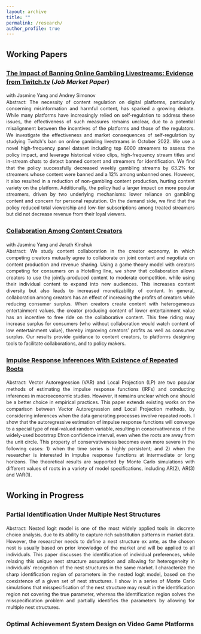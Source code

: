 ```yaml
---
layout: archive
title: ""
permalink: /research/
author_profile: true
---
```


<style>
  body {
    line-height: 1.4; /* Adjust this value to control line spacing */
  }

  p, li {
    font-size: 1em; /* Adjust this value to make the font size smaller */
  }

  .coauthors, .abstract, .other-text {
    font-size: 0.9em; /* Further customize specific classes if needed */
  }
  
  .abstract {
    text-align: justify; /* Justify text for better readability */
  }

  h2, h3 {
    margin-top: 1.5em; /* Increase space above headings */
  }
</style>

## Working Papers


### [The Impact of Banning Online Gambling Livestreams: Evidence from Twitch.tv](https://qifan-han.github.io/files/JMP.pdf) (*Job Market Paper*)
<div class="coauthors">with Jasmine Yang and Andrey Simonov</div>

<div class="abstract">
Abstract: The necessity of content regulation on digital platforms, particularly concerning misinformation and harmful content, has sparked a growing debate. While many platforms have increasingly relied on self-regulation to address these issues, the effectiveness of such measures remains unclear, due to a potential misalignment between the incentives of the platforms and those of the regulators. We investigate the effectiveness and market consequences of self-regulation by studying Twitch's ban on online gambling livestreams in October 2022. We use a novel high-frequency panel dataset including top 6000 streamers to assess the policy impact, and leverage historical video clips, high-frequency stream titles and in-stream chats to detect banned content and streamers for identification. We find that the policy successfully decreased weekly gambling streams by 63.2% for streamers whose content were banned and a 12% among unbanned ones. However, it also resulted in a reduction of non-gambling content production, hurting content variety on the platform. Additionally, the policy had a larger impact on more popular streamers, driven by two underlying mechanisms: lower reliance on gambling content and concern for personal reputation. On the demand side, we find that the policy reduced total viewership and low-tier subscriptions among treated streamers but did not decrease revenue from their loyal viewers.
</div>


### [Collaboration Among Content Creators](https://papers.ssrn.com/sol3/papers.cfm?abstract_id=4538856)
<div class="coauthors">with Jasmine Yang and Jerath Kinshuk</div>

<div class="abstract">
Abstract: We study content collaboration in the creator economy, in which competing creators 
mutually agree to collaborate on joint content and negotiate on content production and revenue
sharing. Using a game theory model with creators competing for consumers on a Hotelling line, we
show that collaboration allows creators to use the jointly-produced content to moderate competition,
while using their individual content to expand into new audiences. This increases content diversity
but also leads to increased monetizability of content. In general, collaboration among creators has an
effect of increasing the profits of creators while reducing consumer surplus. When creators create
content with heterogeneous entertainment values, the creator producing content of lower
entertainment value has an incentive to free ride on the collaborative content. This free riding may
increase surplus for consumers (who without collaboration would watch content of low entertainment
value), thereby improving creators’ profits as well as consumer surplus. Our results provide guidance
to content creators, to platforms designing tools to facilitate collaborations, and to policy makers.
</div>


### [Impulse Response Inferences With Existence of Repeated Roots](https://qifan-han.github.io/files/IRF_paper.pdf)

<div class="abstract">
Abstract: Vector Autoregression (VAR) and Local Projection (LP) are two popular methods of estimating the impulse response functions (IRFs) and conducting inferences in macroeconomic studies. However, it remains unclear which one should be a better choice in empirical practices. This paper extends existing works on the comparison between Vector Autoregression and Local Projection methods, by considering inferences when the data generating processes involve repeated roots. I show that the autoregressive estimation of impulse response functions will converge to a special type of real-valued random variable, resulting in conservativeness of the widely-used bootstrap Efron confidence interval, even when the roots are away from the unit circle. This property of conservativeness becomes even more severe in the following cases: 1) when the time series is highly persistent; and 2) when the researcher is interested in impulse response functions at intermediate or long horizons. The theoretical results are supported by Monte Carlo simulations with different values of roots in a variety of model specifications, including AR(2), AR(3) and VAR(1).
</div>


## Working in Progress


### Partial Identification Under Multiple Nest Structures

<div class="abstract">
Abstract: Nested logit model is one of the most widely applied tools in discrete choice analysis, due to its ability to capture rich substitution patterns in market data. However, the researcher needs to define a nest structure ex ante, as the chosen nest is usually based on prior knowledge of the market and will be applied to all individuals. This paper discusses the identification of individual preferences, while relaxing this unique nest structure assumption and allowing for heterogeneity in individuals' recognition of the nest structures in the same market. I characterize the sharp identification region of parameters in the nested logit model, based on the coexistence of a given set of nest structures. I show in a series of Monte Carlo simulations that misspecification of the nest structure may result in the identification region not covering the true parameter, whereas the identification region solves the misspecification problem and partially identifies the parameters by allowing for multiple nest structures.
</div>


### Optimal Achievement System Design on Video Game Platforms

